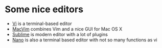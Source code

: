 Some nice editors
=================

- [Vi](http://de.wikipedia.org/wiki/Vi) is a terminal-based editor
- [MacVim](http://code.google.com/p/macvim/) combines Vim and a nice GUI for Mac OS X
- [Sublime](http://www.sublimetext.com/) is modern editor with a lot of plugins
- [Nano](http://www.nano-editor.org/) is also a terminal based editor with not so many functions as vi
